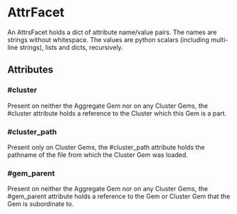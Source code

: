 # AttrFacet

An AttrsFacet holds a dict of attribute name/value pairs.
The names are strings without whitespace. The values are
python scalars (including multi-line strings), lists and
dicts, recursively.

## Attributes

### #cluster

Present on neither the Aggregate Gem nor on
any Cluster Gems, the #cluster attribute 
holds a reference to the Cluster which this
Gem is a part.

### #cluster_path

Present only on Cluster Gems, the 
#cluster_path attribute holds the pathname 
of the file from which the Cluster Gem was
loaded.

### #gem_parent

Present on neither the Aggregate Gem nor on
any Cluster Gems, the #gem_parent
attribute holds a reference to the Gem or
Cluster Gem that the Gem is subordinate to.
